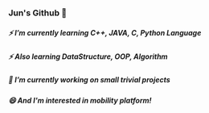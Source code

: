 ### Jun's Github 👋

##### :zap: I’m currently learning C++, JAVA, C, Python Language
##### :zap: Also learning DataStructure, OOP, Algorithm
##### 🔭 I’m currently working on small trivial projects
##### 😄 And I'm interested in mobility platform!

<!--
**limjunhyuk97/limjunhyuk97** is a ✨ _special_ ✨ repository because its `README.md` (this file) appears on your GitHub profile.

Here are some ideas to get you started:

- 🔭 I’m currently working on ...
- 🌱 I’m currently learning ...
- 👯 I’m looking to collaborate on ...
- 🤔 I’m looking for help with ...
- 💬 Ask me about ...
- 📫 How to reach me: ...
- 😄 Pronouns: ...
- ⚡ Fun fact: ...
-->

